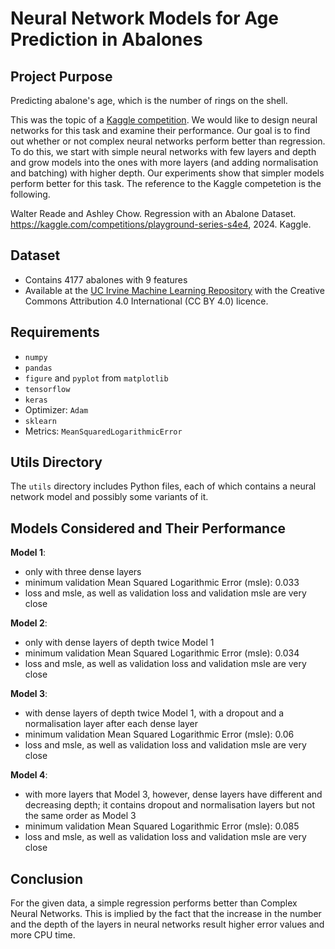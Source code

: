 # Neural Network Models for Age Prediction in Abalones

## Project Purpose
Predicting abalone's age, which is the number of rings on the shell.

This was the topic of a [Kaggle competition](www.kaggle.com/competitions/playground-series-s4e4/overview/$citation). 
We would like to design neural networks for this task and examine 
their performance. Our goal is to find out whether or not complex 
neural networks perform better than regression. To do this, we start 
with simple neural networks with few layers and depth and grow models 
into the ones with more layers (and adding normalisation and batching) 
with higher depth. Our experiments show that simpler models perform 
better for this task. 
The reference to the Kaggle competetion is the following.

Walter Reade and Ashley Chow. Regression with an Abalone Dataset. 
https://kaggle.com/competitions/playground-series-s4e4, 2024. Kaggle.



## Dataset
- Contains 4177 abalones with 9 features
- Available at the [UC Irvine Machine Learning Repository](https://archive.ics.uci.edu/dataset/1/abalone) with 
the Creative Commons Attribution 4.0 International (CC BY 4.0)  licence.


## Requirements
- `numpy`
- `pandas`
- `figure` and `pyplot` from `matplotlib`
- `tensorflow`
- `keras`
- Optimizer: `Adam`
- `sklearn`
- Metrics: `MeanSquaredLogarithmicError`

## Utils Directory
The `utils` directory includes Python files, each of which contains a 
neural network model and possibly some variants of it. 

## Models Considered and Their Performance
**Model 1**: 
  - only with three dense layers
  - minimum validation Mean Squared Logarithmic Error (msle): 0.033
  - loss and  msle, as well as validation loss and validation msle 
  are very close

**Model 2**:
  - only with dense layers of depth twice Model 1
  - minimum validation Mean Squared Logarithmic Error (msle): 0.034
  - loss and  msle, as well as validation loss and validation msle 
  are very close

**Model 3**:
  - with dense layers of depth twice Model 1, with a dropout and a 
  normalisation layer after each dense layer
  - minimum validation Mean Squared Logarithmic Error (msle): 0.06
  - loss and  msle, as well as validation loss and validation msle 
  are very close

**Model 4**:
  - with more layers that Model 3, however, dense layers  have 
  different and decreasing depth; it contains  dropout and normalisation layers but not the same order as Model 3
  - minimum validation Mean Squared Logarithmic Error (msle): 0.085
  - loss and  msle, as well as validation loss and validation 
  msle are very close

## Conclusion
For the given data, a simple regression performs better than 
Complex Neural Networks. This is implied by the fact that the 
increase in the number and the depth of the layers in neural networks 
result higher error values and more CPU time. 